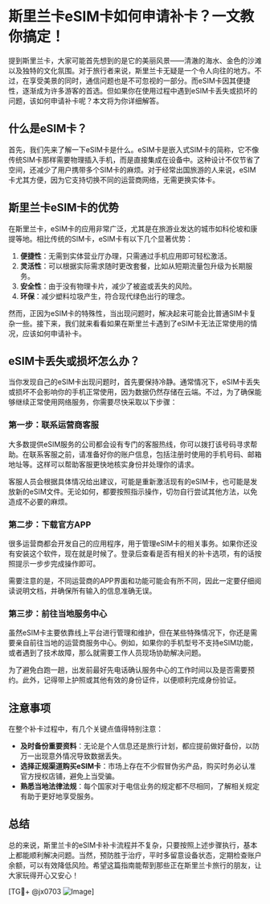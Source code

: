 # 斯里兰卡eSIM卡如何申请补卡？一文教你搞定！

提到斯里兰卡，大家可能首先想到的是它的美丽风景——清澈的海水、金色的沙滩以及独特的文化氛围。对于旅行者来说，斯里兰卡无疑是一个令人向往的地方。不过，在享受美景的同时，通信问题也是不可忽视的一部分。而eSIM卡因其便捷性，逐渐成为许多游客的首选。但如果你在使用过程中遇到eSIM卡丢失或损坏的问题，该如何申请补卡呢？本文将为你详细解答。

## 什么是eSIM卡？

首先，我们先来了解一下eSIM卡是什么。eSIM卡是嵌入式SIM卡的简称，它不像传统SIM卡那样需要物理插入手机，而是直接集成在设备中。这种设计不仅节省了空间，还减少了用户携带多个SIM卡的麻烦。对于经常出国旅游的人来说，eSIM卡尤其方便，因为它支持切换不同的运营商网络，无需更换实体卡。

## 斯里兰卡eSIM卡的优势

在斯里兰卡，eSIM卡的应用非常广泛，尤其是在旅游业发达的城市如科伦坡和康提等地。相比传统的SIM卡，eSIM卡有以下几个显著优势：

1. **便捷性**：无需到实体营业厅办理，只需通过手机应用即可轻松激活。
2. **灵活性**：可以根据实际需求随时更改套餐，比如从短期流量包升级为长期服务。
3. **安全性**：由于没有物理卡片，减少了被盗或丢失的风险。
4. **环保**：减少塑料垃圾产生，符合现代绿色出行的理念。

然而，正因为eSIM卡的特殊性，当出现问题时，解决起来可能会比普通SIM卡复杂一些。接下来，我们就来看看如果在斯里兰卡遇到了eSIM卡无法正常使用的情况，应该如何申请补卡。

## eSIM卡丢失或损坏怎么办？

当你发现自己的eSIM卡出现问题时，首先要保持冷静。通常情况下，eSIM卡丢失或损坏不会影响你的手机正常使用，因为数据仍然存储在云端。不过，为了确保能够继续正常使用网络服务，你需要尽快采取以下步骤：

### 第一步：联系运营商客服

大多数提供eSIM服务的公司都会设有专门的客服热线，你可以拨打该号码寻求帮助。在联系客服之前，请准备好你的账户信息，包括注册时使用的手机号码、邮箱地址等。这样可以帮助客服更快地核实身份并处理你的请求。

客服人员会根据具体情况给出建议，可能是重新激活现有的eSIM卡，也可能是发放新的eSIM文件。无论如何，都要按照指示操作，切勿自行尝试其他方法，以免造成不必要的麻烦。

### 第二步：下载官方APP

很多运营商都会开发自己的应用程序，用于管理eSIM卡的相关事务。如果你还没有安装这个软件，现在就是时候了。登录后查看是否有相关的补卡选项，有的话按照提示一步步完成操作即可。

需要注意的是，不同运营商的APP界面和功能可能会有所不同，因此一定要仔细阅读说明文档，并确保所有输入的信息准确无误。

### 第三步：前往当地服务中心

虽然eSIM卡主要依靠线上平台进行管理和维护，但在某些特殊情况下，你还是需要亲自前往当地的运营商服务中心。例如，如果你的手机型号不支持eSIM功能，或者遇到了技术故障，那么就需要工作人员现场协助解决问题。

为了避免白跑一趟，出发前最好先电话确认服务中心的工作时间以及是否需要预约。此外，记得带上护照或其他有效的身份证件，以便顺利完成身份验证。

## 注意事项

在整个补卡过程中，有几个关键点值得特别注意：

- **及时备份重要资料**：无论是个人信息还是旅行计划，都应提前做好备份，以防万一出现意外情况导致数据丢失。
- **选择正规渠道购买eSIM卡**：市场上存在不少假冒伪劣产品，购买时务必认准官方授权店铺，避免上当受骗。
- **熟悉当地法律法规**：每个国家对于电信业务的规定都不尽相同，了解相关规定有助于更好地享受服务。

## 总结

总的来说，斯里兰卡的eSIM卡补卡流程并不复杂，只要按照上述步骤执行，基本上都能顺利解决问题。当然，预防胜于治疗，平时多留意设备状态，定期检查账户余额，可以有效降低风险。希望这篇指南能帮到那些正在斯里兰卡旅行的朋友，让大家玩得开心又安心！

[TG💪+ @jx0703 ![Image](https://github.com/user-attachments/assets/dbca1d08-cadb-493c-b0ec-ad6f7a83f270)]